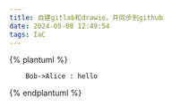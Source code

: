 ```yaml
---
title: 自建gitlab和drawio，并同步到github
date: 2024-05-08 12:49:54
tags: IaC
---
```


{% plantuml %}
``` plantuml
    Bob->Alice : hello
```
{% endplantuml %}